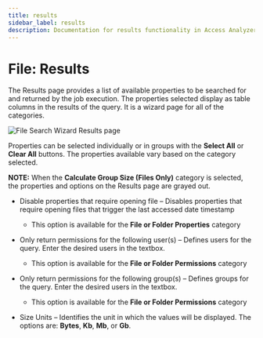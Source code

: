 ```yaml
---
title: results
sidebar_label: results
description: Documentation for results functionality in Access Analyzer including configuration and usage information.
---
```


# File: Results

The Results page provides a list of available properties to be searched for and returned by the job
execution. The properties selected display as table columns in the results of the query. It is a
wizard page for all of the categories.

![File Search Wizard Results page](/img/product_docs/accessanalyzer/admin/datacollector/adinventory/results.webp)

Properties can be selected individually or in groups with the **Select All** or **Clear All**
buttons. The properties available vary based on the category selected.

**NOTE:** When the **Calculate Group Size (Files Only)** category is selected, the properties and
options on the Results page are grayed out.

- Disable properties that require opening file – Disables properties that require opening files that
  trigger the last accessed date timestamp

  - This option is available for the **File or Folder Properties** category

- Only return permissions for the following user(s) – Defines users for the query. Enter the desired
  users in the textbox.

  - This option is available for the **File or Folder Permissions** category

- Only return permissions for the following group(s) – Defines groups for the query. Enter the
  desired users in the textbox.

  - This option is available for the **File or Folder Permissions** category

- Size Units – Identifies the unit in which the values will be displayed. The options are:
  **Bytes**, **Kb**, **Mb**, or **Gb**.
